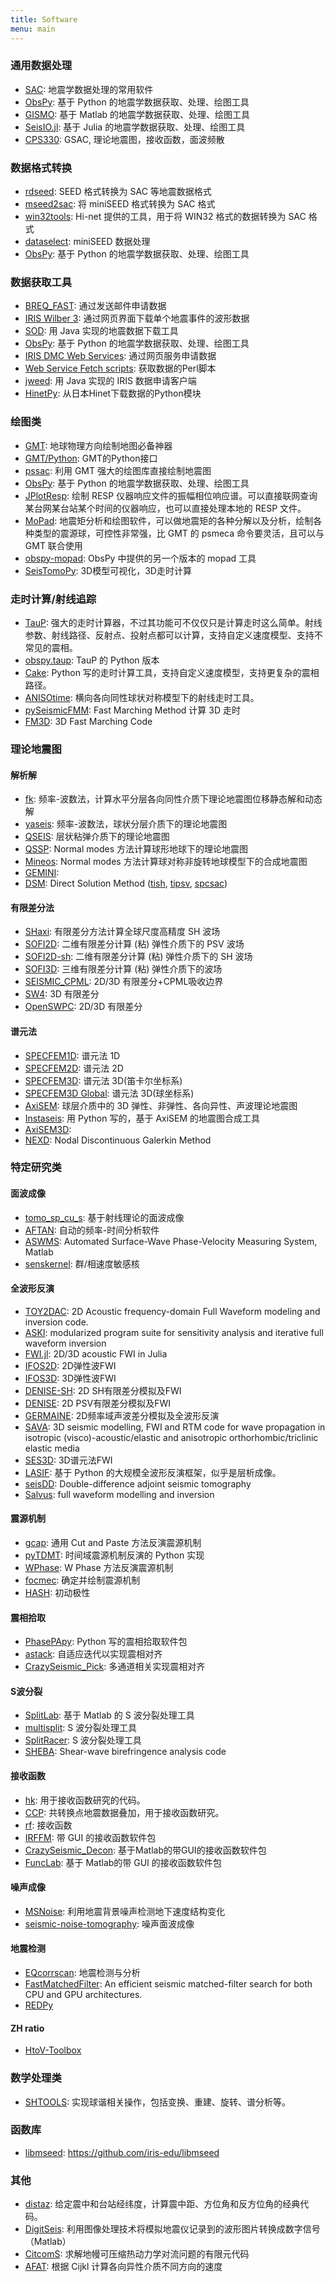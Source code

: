 ```yaml
---
title: Software
menu: main
---
```


### 通用数据处理

- [SAC][]: 地震学数据处理的常用软件
- [ObsPy][]: 基于 Python 的地震学数据获取、处理、绘图工具
- [GISMO][]: 基于 Matlab 的地震学数据获取、处理、绘图工具
- [SeisIO.jl][]: 基于 Julia 的地震学数据获取、处理、绘图工具
- [CPS330][]: GSAC, 理论地震图，接收函数，面波频散

[SAC]: http://www.iris.edu/ds/nodes/dmc/forms/sac/
[CPS330]: http://www.eas.slu.edu/eqc/eqccps.html
[ObsPy]: https://github.com/obspy/obspy/wiki
[SeisIO.jl]: https://github.com/jpjones76/SeisIO.jl
[GISMO]: http://geoscience-community-codes.github.io/GISMO/

### 数据格式转换

- [rdseed][]: SEED 格式转换为 SAC 等地震数据格式
- [mseed2sac][]: 将 miniSEED 格式转换为 SAC 格式
- [win32tools][]: Hi-net 提供的工具，用于将 WIN32 格式的数据转换为 SAC 格式
- [dataselect][]:  miniSEED 数据处理
- [ObsPy][]: 基于 Python 的地震学数据获取、处理、绘图工具

[rdseed]: http://www.iris.edu/ds/nodes/dmc/forms/rdseed/
[win32tools]: http://www.hinet.bosai.go.jp/REGS/manual/dlDialogue.php?r=win32tools
[mseed2sac]: https://github.com/iris-edu/mseed2sac
[dataselect]: https://github.com/iris-edu/dataselect

### 数据获取工具

- [BREQ_FAST][]: 通过发送邮件申请数据
- [IRIS Wilber 3][]: 通过网页界面下载单个地震事件的波形数据
- [SOD][]: 用 Java 实现的地震数据下载工具
- [ObsPy][]: 基于 Python 的地震学数据获取、处理、绘图工具
- [IRIS DMC Web Services][]: 通过网页服务申请数据
- [Web Service Fetch scripts][]: 获取数据的Perl脚本
- [jweed][]: 用 Java 实现的 IRIS 数据申请客户端
- [HinetPy][]: 从日本Hinet下载数据的Python模块

[jweed]: http://ds.iris.edu/ds/nodes/dmc/software/downloads/jweed/
[SOD]: http://www.seis.sc.edu/sod
[IRIS Wilber 3]: http://www.iris.edu/wilber3/find_event
[BREQ_FAST]: http://ds.iris.edu/ds/nodes/dmc/manuals/breq_fast/
[IRIS DMC Web Services]: http://service.iris.edu/
[Web Service Fetch scripts]: https://seiscode.iris.washington.edu/projects/ws-fetch-scripts
[HinetPy]: https://seisman.github.io/HinetPy/

### 绘图类

- [GMT][]: 地球物理方向绘制地图必备神器
- [GMT/Python][]: GMT的Python接口
- [pssac][]: 利用 GMT 强大的绘图库直接绘制地震图
- [ObsPy][]: 基于 Python 的地震学数据获取、处理、绘图工具
- [JPlotResp][]: 绘制 RESP 仪器响应文件的振幅相位响应谱。可以直接联网查询某台网某台站某个时间的仪器响应，也可以直接处理本地的 RESP 文件。
- [MoPad][]: 地震矩分析和绘图软件，可以做地震矩的各种分解以及分析，绘制各种类型的震源球，可控性非常强，比 GMT 的 psmeca 命令要灵活，且可以与 GMT 联合使用
- [obspy-mopad][]: ObsPy 中提供的另一个版本的 mopad 工具
- [SeisTomoPy][]: 3D模型可视化，3D走时计算

[GMT]: http://gmt.soest.hawaii.edu/
[GMT/Python]: http://www.gmtpython.xyz/
[pssac]: http://www.eas.slu.edu/People/LZhu/home.html
[JPlotResp]: http://www.isti2.com/JPlotResp/
[MoPad]: http://www.larskrieger.de/mopad/
[obspy-mopad]: https://docs.obspy.org/packages/autogen/obspy.imaging.scripts.mopad.html
[SeisTomoPy]: https://github.com/stephaniedurand/SeisTomoPy

### 走时计算/射线追踪

- [TauP][]: 强大的走时计算器，不过其功能可不仅仅只是计算走时这么简单。射线参数、射线路径、反射点、投射点都可以计算，支持自定义速度模型、支持不常见的震相。
- [obspy.taup][]: TauP 的 Python 版本
- [Cake][]: Python 写的走时计算工具，支持自定义速度模型，支持更复杂的震相路径。
- [ANISOtime][]: 横向各向同性球状对称模型下的射线走时工具。
- [pySeismicFMM][]: Fast Marching Method 计算 3D 走时
- [FM3D][]: 3D Fast Marching Code

[TauP]: http://www.seis.sc.edu/taup/
[Cake]: http://pyrocko.org/
[ANISOtime]: http://www-solid.eps.s.u-tokyo.ac.jp/~dsm/anisotime.html
[pySeismicFMM]: https://github.com/gozwei/pySeismicFMM
[FM3D]: http://rses.anu.edu.au/seismology/soft/fmmcode/
[obspy.taup]: http://docs.obspy.org/packages/obspy.taup.html

### 理论地震图

#### 解析解

- [fk][]: 频率-波数法，计算水平分层各向同性介质下理论地震图位移静态解和动态解
- [yaseis][]: 频率-波数法，球状分层介质下的理论地震图
- [QSEIS][]: 层状粘弹介质下的理论地震图
- [QSSP][]: Normal modes 方法计算球形地球下的理论地震图
- [Mineos][]: Normal modes 方法计算球对称非旋转地球模型下的合成地震图
- [GEMINI][]:
- [DSM][]: Direct Solution Method ([tish][], [tipsv][], [spcsac][])

#### 有限差分法

- [SHaxi][]: 有限差分方法计算全球尺度高精度 SH 波场
- [SOFI2D][]: 二维有限差分计算 (粘) 弹性介质下的 PSV 波场
- [SOFI2D-sh][]: 二维有限差分计算 (粘) 弹性介质下的 SH 波场
- [SOFI3D][]: 三维有限差分计算 (粘) 弹性介质下的波场
- [SEISMIC_CPML][]: 2D/3D 有限差分+CPML吸收边界
- [SW4][]: 3D 有限差分
- [OpenSWPC][]: 2D/3D 有限差分

#### 谱元法

- [SPECFEM1D][]: 谱元法 1D
- [SPECFEM2D][]: 谱元法 2D
- [SPECFEM3D][]: 谱元法 3D(笛卡尔坐标系)
- [SPECFEM3D Global][]: 谱元法 3D(球坐标系)
- [AxiSEM][]: 球层介质中的 3D 弹性、非弹性、各向异性、声波理论地震图
- [Instaseis][]: 用 Python 写的，基于 AxiSEM 的地震图合成工具
- [AxiSEM3D][]:
- [NEXD][]: Nodal Discontinuous Galerkin Method

[fk]: http://www.eas.slu.edu/People/LZhu/home.html
[QSEIS]: http://www.gfz-potsdam.de/en/section/physics-of-earthquakes-and-volcanoes/data-products-services/downloads-software/
[SHaxi]: http://svn.geophysik.uni-muenchen.de/trac/shaxi
[QSSP]: http://www.gfz-potsdam.de/en/section/physics-of-earthquakes-and-volcanoes/data-products-services/downloads-software/
[Mineos]: https://github.com/geodynamics/mineos
[yaseis]: https://seiscode.iris.washington.edu/projects/yaseis
[AxiSEM]: https://github.com/geodynamics/axisem
[Instaseis]: http://instaseis.net/
[GEMINI]: http://www.quest-itn.org/library/software/gemini-greens-function-of-the-earth-by-minor-integration
[DSM]: http://www-solid.eps.s.u-tokyo.ac.jp/~dsm/software/software.htm
[tipsv]: http://www-solid.eps.s.u-tokyo.ac.jp/~dsm/software/software/tipsv-1.8.0.tar.gz
[tish]: http://www-solid.eps.s.u-tokyo.ac.jp/~dsm/software/software/tish-1.9.0.tar.gz
[spcsac]: http://www-solid.eps.s.u-tokyo.ac.jp/~dsm/software/software/spcsac-v1.0.0.tar.gz
[SOFI2D]: https://git.scc.kit.edu/GPIAG-Software/SOFI2D/
[SOFI2D-sh]: https://git.scc.kit.edu/GPIAG-Software/SOFI2D_sh
[SOFI3D]: https://git.scc.kit.edu/GPIAG-Software/SOFI3D
[SEISMIC_CPML]: https://github.com/geodynamics/seismic_cpml
[SPECFEM1D]: https://github.com/geodynamics/specfem1d
[SPECFEM2D]: https://github.com/geodynamics/specfem2d
[SPECFEM3D]: https://github.com/geodynamics/specfem3d
[SPECFEM3D Global]: https://github.com/geodynamics/specfem3d_globe
[SW4]: https://github.com/geodynamics/sw4
[OpenSWPC]: https://github.com/takuto-maeda/OpenSWPC
[AxiSEM3D]: https://github.com/kuangdai/AxiSEM3D
[NEXD]: http://www.gmg.ruhr-uni-bochum.de/geophysik/seismology/nexd.html

### 特定研究类

#### 面波成像

- [tomo_sp_cu_s](http://ciei.colorado.edu/Products/): 基于射线理论的面波成像
- [AFTAN][]: 自动的频率-时间分析软件
- [ASWMS][]: Automated Surface-Wave Phase-Velocity Measuring System, Matlab
- [senskernel][]: 群/相速度敏感核

[ASWMS]: https://ds.iris.edu/ds/products/aswms/
[AFTAN]: http://ciei.colorado.edu/Products/
[senskernel]: http://ciei.colorado.edu/Products/

#### 全波形反演

- [TOY2DAC][]: 2D Acoustic frequency-domain Full Waveform modeling and inversion code.
- [ASKI][]: modularized program suite for sensitivity analysis and iterative full waveform inversion
- [FWI.jl][]: 2D/3D acoustic FWI in Julia
- [IFOS2D][]: 2D弹性波FWI
- [IFOS3D][]: 3D弹性波FWI
- [DENISE-SH][]: 2D SH有限差分模拟及FWI
- [DENISE][]: 2D PSV有限差分模拟及FWI
- [GERMAINE][]: 2D频率域声波差分模拟及全波形反演
- [SAVA][]: 3D seismic modelling, FWI and RTM code for wave propagation in isotropic (visco)-acoustic/elastic and anisotropic orthorhombic/triclinic elastic media
- [SES3D][]: 3D谱元法FWI
- [LASIF][]: 基于 Python 的大规模全波形反演框架，似乎是层析成像。
- [seisDD][]: Double-difference adjoint seismic tomography
- [Salvus][]: full waveform modelling and inversion


[TOY2DAC]: https://seiscope2.osug.fr/TOY2DAC,82
[ASKI]: http://www.gmg.ruhr-uni-bochum.de/geophysik/seismology/aski.html
[FWI.jl]: https://github.com/JuliaInv/FWI.jl
[IFOS2D]: https://git.scc.kit.edu/GPIAG-Software/IFOS2D
[IFOS3D]: https://git.scc.kit.edu/GPIAG-Software/IFOS3D
[DENISE-SH]: https://github.com/daniel-koehn/DENISE-SH
[DENISE]: https://github.com/daniel-koehn/DENISE-Black-Edition
[SES3D]: http://www.cos.ethz.ch/software/production/ses3d.html
[LASIF]: http://www.lasif.net/
[seisDD]: https://github.com/yanhuay/seisDD
[Salvus]: https://salvus.io/
[GERMAINE]: https://github.com/daniel-koehn/GERMAINE
[SAVA]: https://github.com/daniel-koehn/SAVA

#### 震源机制

- [gcap][]: 通用 Cut and Paste 方法反演震源机制
- [pyTDMT][]: 时间域震源机制反演的 Python 实现
- [WPhase][]: W Phase 方法反演震源机制
- [focmec][]: 确定并绘制震源机制
- [HASH][]: 初动极性

[gcap]: http://www.eas.slu.edu/People/LZhu/home.html
[pyTDMT]: https://github.com/fabriziobernardi/pydmt
[WPhase]: http://eost.u-strasbg.fr/wphase/
[focmec]: https://seiscode.iris.washington.edu/projects/focmec
[HASH]: https://earthquake.usgs.gov/research/software/#HASH

#### 震相拾取

- [PhasePApy][]: Python 写的震相拾取软件包
- [astack][]: 自适应迭代以实现震相对齐
- [CrazySeismic_Pick][]: 多通道相关实现震相对齐

[PhasePApy]: https://github.com/austinholland/PhasePApy
[astack]: http://rses.anu.edu.au/seismology/soft/astack/index.html
[CrazySeismic_Pick]: http://web.gps.caltech.edu/~yucq/software.html

#### S波分裂

- [SplitLab][]: 基于 Matlab 的 S 波分裂处理工具
- [multisplit][]: S 波分裂处理工具
- [SplitRacer][]: S 波分裂处理工具
- [SHEBA][]: Shear-wave birefringence analysis code

[SplitLab]: http://splitting.gm.univ-montp2.fr/
[multisplit]: https://github.com/ftilmann/multisplit
[SplitRacer]: http://www.geophysik.uni-frankfurt.de/64002762/Software
[SHEBA]: https://github.com/jwookey/sheba

#### 接收函数

- [hk][]: 用于接收函数研究的代码。
- [CCP][]: 共转换点地震数据叠加，用于接收函数研究。
- [rf][]: 接收函数
- [IRFFM][]: 带 GUI 的接收函数软件包
- [CrazySeismic_Decon][]: 基于Matlab的带GUI的接收函数软件包
- [FuncLab][]: 基于 Matlab的带 GUI 的接收函数软件包

[hk]: http://www.eas.slu.edu/People/LZhu/home.html
[CCP]: http://www.eas.slu.edu/People/LZhu/home.html
[rf]: https://github.com/trichter/rf
[IRFFM]: http://rses.anu.edu.au/~hrvoje/IRFFMv1.1.html
[CrazySeismic_Decon]: http://web.gps.caltech.edu/~yucq/software.html
[FuncLab]: https://robporritt.wordpress.com/software/

#### 噪声成像

- [MSNoise][]: 利用地震背景噪声检测地下速度结构变化
- [seismic-noise-tomography][]: 噪声面波成像

[MSNoise]: http://www.msnoise.org/
[seismic-noise-tomography]: https://github.com/bgoutorbe/seismic-noise-tomography

#### 地震检测

- [EQcorrscan][]: 地震检测与分析
- [FastMatchedFilter][]: An efficient seismic matched-filter search for both CPU and GPU architectures.
- [REDPy](https://github.com/ahotovec/REDPy)

[EQcorrscan]: https://github.com/eqcorrscan/EQcorrscan
[FastMatchedFilter]: https://github.com/beridel/fast_matched_filter

#### ZH ratio

- [HtoV-Toolbox](https://github.com/krischer/HtoV-Toolbox)

### 数学处理类

- [SHTOOLS][]: 实现球谐相关操作，包括变换、重建、旋转、谱分析等。

[SHTOOLS]: https://github.com/SHTOOLS/SHTOOLS

### 函数库

- [libmseed][]: https://github.com/iris-edu/libmseed

[libmseed]: https://seiscode.iris.washington.edu/projects/libmseed

### 其他

- [distaz][]: 给定震中和台站经纬度，计算震中距、方位角和反方位角的经典代码。
- [DigitSeis][]: 利用图像处理技术将模拟地震仪记录到的波形图片转换成数字信号（Matlab）
- [CitcomS][]: 求解地幔可压缩热动力学对流问题的有限元代码
- [AFAT][]: 根据 Cijkl 计算各向异性介质不同方向的速度

[distaz]: http://www.seis.sc.edu/software/distaz/
[DigitSeis]: http://www.seismology.harvard.edu/research/DigitSeis.html
[CitcomS]: https://github.com/geodynamics/citcoms
[AFAT]: http://cpc.cs.qub.ac.uk/summaries/AFAT_v1_0.html
